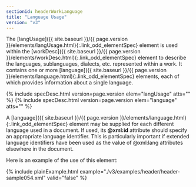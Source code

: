 ```yaml
---
sectionid: headerWorkLanguage
title: "Language Usage"
version: "v3"
---
```




The [langUsage]({{ site.baseurl }}/{{ page.version }}/elements/langUsage.html){:.link_odd_elementSpec} element is used within the [workDesc]({{ site.baseurl }}/{{ page.version }}/elements/workDesc.html){:.link_odd_elementSpec} element to describe the languages, sublanguages, dialects, etc. represented
within a work. It contains one or more [language]({{ site.baseurl }}/{{ page.version }}/elements/language.html){:.link_odd_elementSpec} elements, each of
which provides information about a single language.



{% include specDesc.html version=page.version elem="langUsage" atts="" %}
{% include specDesc.html version=page.version elem="language" atts="" %}



A [language]({{ site.baseurl }}/{{ page.version }}/elements/language.html){:.link_odd_elementSpec} element may be supplied for each different language used
in a document. If used, its **@xml:id** attribute should specify an appropriate
language identifier. This is particularly important if extended language identifiers
have
been used as the value of @xml:lang attributes elsewhere in the document.

Here is an example of the use of this element:

{% include plainExample.html example="./v3/examples/header/header-sample054.xml" valid="false" %}

